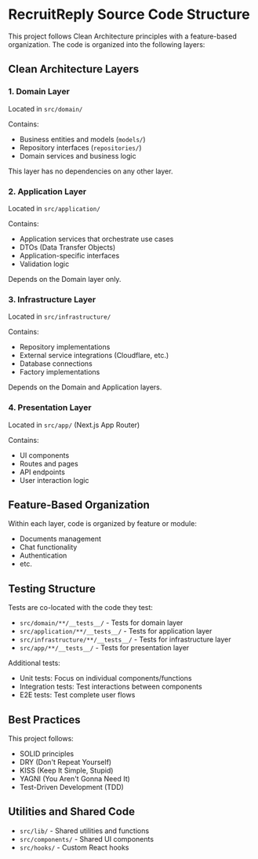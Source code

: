 # RecruitReply Source Code Structure

This project follows Clean Architecture principles with a feature-based organization. The code is organized into the following layers:

## Clean Architecture Layers

### 1. Domain Layer
Located in `src/domain/`

Contains:
- Business entities and models (`models/`)
- Repository interfaces (`repositories/`)
- Domain services and business logic

This layer has no dependencies on any other layer.

### 2. Application Layer
Located in `src/application/`

Contains:
- Application services that orchestrate use cases
- DTOs (Data Transfer Objects)
- Application-specific interfaces
- Validation logic

Depends on the Domain layer only.

### 3. Infrastructure Layer
Located in `src/infrastructure/`

Contains:
- Repository implementations
- External service integrations (Cloudflare, etc.)
- Database connections
- Factory implementations

Depends on the Domain and Application layers.

### 4. Presentation Layer
Located in `src/app/` (Next.js App Router)

Contains:
- UI components
- Routes and pages
- API endpoints
- User interaction logic

## Feature-Based Organization

Within each layer, code is organized by feature or module:
- Documents management
- Chat functionality
- Authentication
- etc.

## Testing Structure

Tests are co-located with the code they test:
- `src/domain/**/__tests__/` - Tests for domain layer
- `src/application/**/__tests__/` - Tests for application layer
- `src/infrastructure/**/__tests__/` - Tests for infrastructure layer
- `src/app/**/__tests__/` - Tests for presentation layer

Additional tests:
- Unit tests: Focus on individual components/functions
- Integration tests: Test interactions between components
- E2E tests: Test complete user flows

## Best Practices

This project follows:
- SOLID principles
- DRY (Don't Repeat Yourself)
- KISS (Keep It Simple, Stupid)
- YAGNI (You Aren't Gonna Need It)
- Test-Driven Development (TDD)

## Utilities and Shared Code

- `src/lib/` - Shared utilities and functions
- `src/components/` - Shared UI components
- `src/hooks/` - Custom React hooks 
